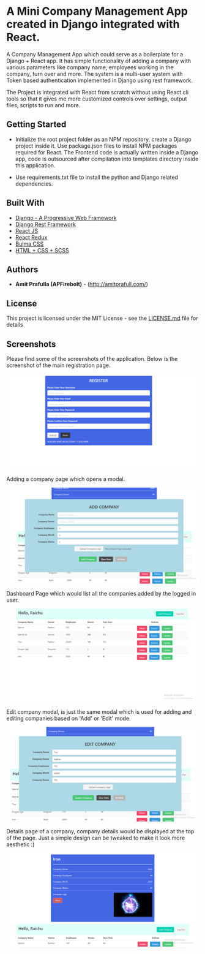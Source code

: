 # A Mini Company Management App created in Django integrated with React.

A Company Management App which could serve as a boilerplate for a Django + React app. It has simple functionality of
adding a company with various parameters like company name, employees working in the company, turn over and more. The system
is a multi-user system with Token based authentication implemented in Django using rest framework.

The Project is integrated with React from scratch without using React cli tools so that it gives me more customized
controls over settings, output files, scripts to run and more.

## Getting Started

* Initialize the root project folder as an NPM repository, create a Django project inside it. Use package.json files
to install NPM packages required for React. The Frontend code is actually written inside a Django app, code is
outsourced after compilation into templates directory inside this application.

* Use requirements.txt file to install the python and Django related dependencies.


## Built With

* [Django - A Progressive Web Framework](https://www.djangoproject.com/)
* [Django Rest Framework](https://www.django-rest-framework.org/)
* [React JS](https://reactjs.org/)
* [React Redux](https://redux.js.org/)
* [Bulma CSS](https://bulma.io/)
* [HTML + CSS + SCSS](https://www.w3schools.com/html/html_css.asp)

## Authors

* **Amit Prafulla (APFirebolt)** - (http://amitprafull.com/)

## License

This project is licensed under the MIT License - see the [LICENSE.md](LICENSE.md) file for details

## Screenshots

Please find some of the screenshots of the application. Below is the screenshot of the main registration page.

![alt text](./screenshots/register_page.PNG)

Adding a company page which opens a modal.

![alt text](./screenshots/add_company.PNG)

Dashboard Page which would list all the companies added by the logged in user.

![alt text](./screenshots/company_list.PNG)

Edit company modal, is just the same modal which is used for adding and editing companies based on 'Add' or 'Edit' mode.

![alt text](./screenshots/edit_company.PNG)

Details page of a company, company details would be displayed at the top of the page. Just a simple design can be
tweaked to make it look more aesthetic :)

![alt text](./screenshots/details_page.PNG)


